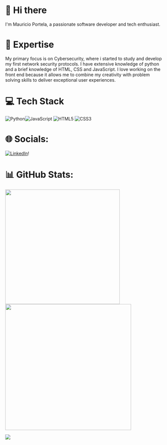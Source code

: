 
# 👋 Hi there

I'm Mauricio Portela, a passionate software developer and tech enthusiast.


# 🚀 Expertise

My primary focus is on Cybersecurity, where i started to study and develop my first network security protocols. I have extensive knowledge of python and a brief knowledge of HTML, CSS and JavaScript. I love working on the front end because it allows me to combine my creativity with problem solving skills to deliver exceptional user experiences.

# 💻 Tech Stack
![Python](https://img.shields.io/badge/python-3670A0?style=for-the-badge&logo=python&logoColor=ffdd54)![JavaScript](https://img.shields.io/badge/javascript-%23323330.svg?style=for-the-badge&logo=javascript&logoColor=%23F7DF1E) ![HTML5](https://img.shields.io/badge/html5-%23E34F26.svg?style=for-the-badge&logo=html5&logoColor=white) ![CSS3](https://img.shields.io/badge/css3-%231572B6.svg?style=for-the-badge&logo=css3&logoColor=white) 

# 🌐 Socials:
[![LinkedIn](https://img.shields.io/badge/LinkedIn-%230077B5.svg?logo=linkedin&logoColor=white)](https://linkedin.com/in/mauricio-portela)!

# 📊 GitHub Stats:
<img src="https://github-readme-stats-wheat-two-53.vercel.app/api?username=mauricios73&theme=neon&hide_border=false&include_all_commits=false&count_private=false"  width="364px" />                    <img src="https://github-readme-streak-stats.herokuapp.com/?user=mauricios73&theme=neon&hide_border=false"  width="400px" />



![](https://github-readme-stats-wheat-two-53.vercel.app/api/top-langs/?username=mauricios73&theme=neon&hide_border=false&include_all_commits=false&count_private=false&layout=compact)
